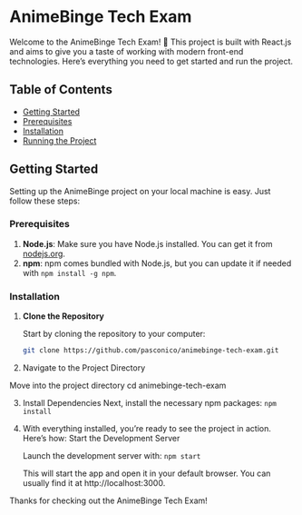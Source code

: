 # AnimeBinge Tech Exam

Welcome to the AnimeBinge Tech Exam! 🎉 This project is built with React.js and aims to give you a taste of working with modern front-end technologies. Here’s everything you need to get started and run the project.

## Table of Contents

- [Getting Started](#getting-started)
- [Prerequisites](#prerequisites)
- [Installation](#installation)
- [Running the Project](#running-the-project)

## Getting Started

Setting up the AnimeBinge project on your local machine is easy. Just follow these steps:

### Prerequisites

1. **Node.js**: Make sure you have Node.js installed. You can get it from [nodejs.org](https://nodejs.org/).
2. **npm**: npm comes bundled with Node.js, but you can update it if needed with `npm install -g npm`.

### Installation

1. **Clone the Repository**

   Start by cloning the repository to your computer:

   ```bash
   git clone https://github.com/pasconico/animebinge-tech-exam.git

2. Navigate to the Project Directory

  Move into the project directory
  cd animebinge-tech-exam
  
3. Install Dependencies
   Next, install the necessary npm packages:
   `npm install`

4. With everything installed, you’re ready to see the project in action. Here’s how:
   Start the Development Server
   
   Launch the development server with:
   `npm start`
      
   This will start the app and open it in your default browser. You can usually find it at http://localhost:3000.

Thanks for checking out the AnimeBinge Tech Exam!
   
